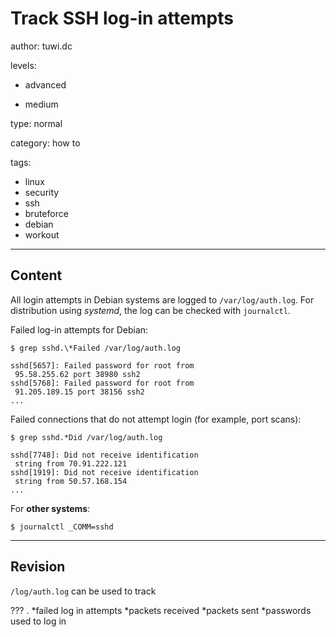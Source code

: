 # Track SSH log-in attempts
author: tuwi.dc

levels:

  - advanced

  - medium

type: normal

category: how to

tags:
  - linux
  - security
  - ssh
  - bruteforce
  - debian
  - workout


---
## Content

All login attempts in Debian systems are logged to `/var/log/auth.log`. For distribution using *systemd*, the log can be checked with `journalctl`.

Failed log-in attempts for Debian:
```
$ grep sshd.\*Failed /var/log/auth.log 
```
```
sshd[5657]: Failed password for root from
 95.58.255.62 port 38980 ssh2
sshd[5768]: Failed password for root from
 91.205.189.15 port 38156 ssh2
...
```
Failed connections that do not attempt login (for example, port scans):
```
$ grep sshd.*Did /var/log/auth.log
```
```
sshd[7748]: Did not receive identification
 string from 70.91.222.121
sshd[1919]: Did not receive identification
 string from 50.57.168.154
...
```
For **other systems**:
```
$ journalctl _COMM=sshd 
```

---
## Revision

`/log/auth.log` can be used to track 

??? .
*failed log in attempts
*packets received
*packets sent
*passwords used to log in